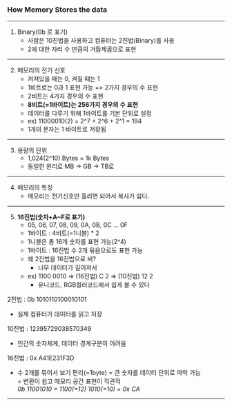 ### **How Memory Stores the data**
---
1. Binary(0b 로 표기)
   -  사람은 10진법을 사용하고 컴퓨터는 2진법(Binary)를 사용
   - 2에 대한 자리 수 만큼의 거듭제곱으로 표현
---
2. 메모리의 전기 신호
   - 꺼져있을 때는 0, 켜질 때는 1
   - 1비트로는 0과 1 표현 가능 => 2가지 경우의 수 표현
   - 2비트는 4가지 경우의 수 표현
   - **8비트(=1바이트)는 256가지 경우의 수 표현**
   - 데이터를 다루기 위해 1바이트를 기본 단위로 설정
   - ex) 11000010(2) = 2^7 + 2^6 + 2^1 = 194
   - 1개의 문자는 1 바이트로 저장됨
---
3. 용량의 단위
   - 1,024(2^10) Bytes = 1k Bytes
   - 동일한 원리로 MB -> GB -> TB로 
---
4. 메모리의 특징
   - 메모리는 전기신호만 흘리면 되어서 복사가 쉽다.
---
5. **16진법(숫자+A~F로 표기)**
   - 05, 06, 07, 08, 09, 0A, 0B, 0C ... 0F
   - 1바이트 : 4비트(=1니블) * 2 
   - 1니블은 총 16개 숫자를 표현 가능(2^4)
   - 1바이트 : 16진법 수 2개 묶음으로도 표현 가능
   - 왜 2진법을 16진법으로 써?
     - 너무 데이터가 길어져서   
   - ex) 1100 0010 => (16진법) C 2 => (10진법) 12 2   
     - 유니코드, RGB컬러코드에서 쉽게 볼 수 있다

2진법 : 0b 1010110100010101
- 실제 컴퓨터가 데이터를 읽고 저장   

10진법 : 12395729038570349   
- 인간의 숫자체계, 데이터 경계구분이 어려움

16진법 : 0x A41E231F3D   
- 수 2개를 묶어서 보기 편리(=1byte) = 큰 숫자를 데이터 단위로 파악 가능   
= 변환이 쉽고 메모리 공간 표현이 직관적   
*0b 11001010 = 1100(=12) 1010(=10) = 0x CA*
---


